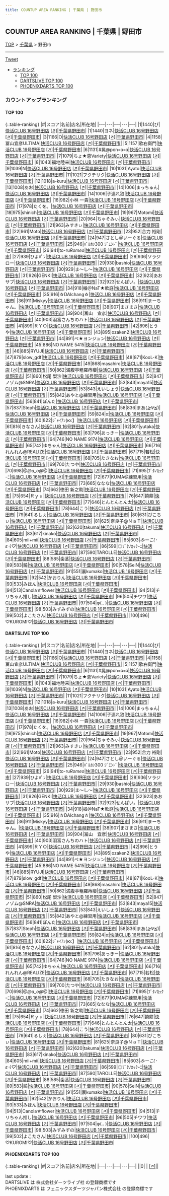 ```yaml
---
title: COUNTUP AREA RANKING | 千葉県 | 野田市
---
```

## COUNTUP AREA RANKING | 千葉県 | 野田市

[TOP](/darts/rank/) > [千葉県](/darts/rank/千葉県/) > 野田市

___

<a href="https://twitter.com/share?ref_src=twsrc%5Etfw" data-text="COUNTUP AREA RANKING | 千葉県野田市" class="twitter-share-button" data-hashtags="DARTSLIVE,PHOENIXDARTS,darts,ダーツ" data-show-count="false">Tweet</a>

* [ランキング](#カウントアップランキング)
    * [TOP 100](#top-100)
    * [DARTSLIVE TOP 100](#dartslive-top-100)
    * [PHOENIXDARTS TOP 100](#phoenixdarts-top-100)

### カウントアップランキング

#### TOP 100



{:.table-ranking}
|#|スコア|名前|店名|所在地|
|---|---|---|---|---|
|1|1440|<span class="rank-name-dl">ぴ</span>|<a href="/darts/rank/shops/878d3c8f2bf0858a790ab824ce8730e5.html">快活CLUB 16号野田店</a> <a href="https://search.dartslive.com/jp/shop/878d3c8f2bf0858a790ab824ce8730e5">[↗]</a>|<a href="/darts/rank/千葉県/野田市">千葉県野田市</a>|
|1|1440|<span class="rank-name-dl">ヨネ</span>|<a href="/darts/rank/shops/878d3c8f2bf0858a790ab824ce8730e5.html">快活CLUB 16号野田店</a> <a href="https://search.dartslive.com/jp/shop/878d3c8f2bf0858a790ab824ce8730e5">[↗]</a>|<a href="/darts/rank/千葉県/野田市">千葉県野田市</a>|
|3|1166|<span class="rank-name-dl">O</span>|<a href="/darts/rank/shops/878d3c8f2bf0858a790ab824ce8730e5.html">快活CLUB 16号野田店</a> <a href="https://search.dartslive.com/jp/shop/878d3c8f2bf0858a790ab824ce8730e5">[↗]</a>|<a href="/darts/rank/千葉県/野田市">千葉県野田市</a>|
|4|1158|<span class="rank-name-dl">冨山宜彦ULTIMA</span>|<a href="/darts/rank/shops/878d3c8f2bf0858a790ab824ce8730e5.html">快活CLUB 16号野田店</a> <a href="https://search.dartslive.com/jp/shop/878d3c8f2bf0858a790ab824ce8730e5">[↗]</a>|<a href="/darts/rank/千葉県/野田市">千葉県野田市</a>|
|5|1157|<span class="rank-name-dl">歌右衛門</span>|<a href="/darts/rank/shops/878d3c8f2bf0858a790ab824ce8730e5.html">快活CLUB 16号野田店</a> <a href="https://search.dartslive.com/jp/shop/878d3c8f2bf0858a790ab824ce8730e5">[↗]</a>|<a href="/darts/rank/千葉県/野田市">千葉県野田市</a>|
|6|1131|<span class="rank-name-dl">#晃@pon=з=з</span>|<a href="/darts/rank/shops/878d3c8f2bf0858a790ab824ce8730e5.html">快活CLUB 16号野田店</a> <a href="https://search.dartslive.com/jp/shop/878d3c8f2bf0858a790ab824ce8730e5">[↗]</a>|<a href="/darts/rank/千葉県/野田市">千葉県野田市</a>|
|7|1079|<span class="rank-name-dl">ちょ★恵Variety</span>|<a href="/darts/rank/shops/878d3c8f2bf0858a790ab824ce8730e5.html">快活CLUB 16号野田店</a> <a href="https://search.dartslive.com/jp/shop/878d3c8f2bf0858a790ab824ce8730e5">[↗]</a>|<a href="/darts/rank/千葉県/野田市">千葉県野田市</a>|
|8|1043|<span class="rank-name-dl">福地陸来</span>|<a href="/darts/rank/shops/878d3c8f2bf0858a790ab824ce8730e5.html">快活CLUB 16号野田店</a> <a href="https://search.dartslive.com/jp/shop/878d3c8f2bf0858a790ab824ce8730e5">[↗]</a>|<a href="/darts/rank/千葉県/野田市">千葉県野田市</a>|
|9|1039|<span class="rank-name-dl">N</span>|<a href="/darts/rank/shops/878d3c8f2bf0858a790ab824ce8730e5.html">快活CLUB 16号野田店</a> <a href="https://search.dartslive.com/jp/shop/878d3c8f2bf0858a790ab824ce8730e5">[↗]</a>|<a href="/darts/rank/千葉県/野田市">千葉県野田市</a>|
|10|1031|<span class="rank-name-dl">Ayato</span>|<a href="/darts/rank/shops/878d3c8f2bf0858a790ab824ce8730e5.html">快活CLUB 16号野田店</a> <a href="https://search.dartslive.com/jp/shop/878d3c8f2bf0858a790ab824ce8730e5">[↗]</a>|<a href="/darts/rank/千葉県/野田市">千葉県野田市</a>|
|11|1021|<span class="rank-name-dl">フクチリク</span>|<a href="/darts/rank/shops/878d3c8f2bf0858a790ab824ce8730e5.html">快活CLUB 16号野田店</a> <a href="https://search.dartslive.com/jp/shop/878d3c8f2bf0858a790ab824ce8730e5">[↗]</a>|<a href="/darts/rank/千葉県/野田市">千葉県野田市</a>|
|12|1018|<span class="rank-name-dl">a-kuru</span>|<a href="/darts/rank/shops/878d3c8f2bf0858a790ab824ce8730e5.html">快活CLUB 16号野田店</a> <a href="https://search.dartslive.com/jp/shop/878d3c8f2bf0858a790ab824ce8730e5">[↗]</a>|<a href="/darts/rank/千葉県/野田市">千葉県野田市</a>|
|13|1008|<span class="rank-name-dl">あお</span>|<a href="/darts/rank/shops/878d3c8f2bf0858a790ab824ce8730e5.html">快活CLUB 16号野田店</a> <a href="https://search.dartslive.com/jp/shop/878d3c8f2bf0858a790ab824ce8730e5">[↗]</a>|<a href="/darts/rank/千葉県/野田市">千葉県野田市</a>|
|14|1006|<span class="rank-name-dl">まっちゅん</span>|<a href="/darts/rank/shops/878d3c8f2bf0858a790ab824ce8730e5.html">快活CLUB 16号野田店</a> <a href="https://search.dartslive.com/jp/shop/878d3c8f2bf0858a790ab824ce8730e5">[↗]</a>|<a href="/darts/rank/千葉県/野田市">千葉県野田市</a>|
|14|1006|<span class="rank-name-dl">子連れ狼</span>|<a href="/darts/rank/shops/878d3c8f2bf0858a790ab824ce8730e5.html">快活CLUB 16号野田店</a> <a href="https://search.dartslive.com/jp/shop/878d3c8f2bf0858a790ab824ce8730e5">[↗]</a>|<a href="/darts/rank/千葉県/野田市">千葉県野田市</a>|
|16|982|<span class="rank-name-dl">小林 一貴</span>|<a href="/darts/rank/shops/878d3c8f2bf0858a790ab824ce8730e5.html">快活CLUB 16号野田店</a> <a href="https://search.dartslive.com/jp/shop/878d3c8f2bf0858a790ab824ce8730e5">[↗]</a>|<a href="/darts/rank/千葉県/野田市">千葉県野田市</a>|
|17|978|<span class="rank-name-dl">たくを。</span>|<a href="/darts/rank/shops/878d3c8f2bf0858a790ab824ce8730e5.html">快活CLUB 16号野田店</a> <a href="https://search.dartslive.com/jp/shop/878d3c8f2bf0858a790ab824ce8730e5">[↗]</a>|<a href="/darts/rank/千葉県/野田市">千葉県野田市</a>|
|18|975|<span class="rank-name-dl">shinich</span>|<a href="/darts/rank/shops/878d3c8f2bf0858a790ab824ce8730e5.html">快活CLUB 16号野田店</a> <a href="https://search.dartslive.com/jp/shop/878d3c8f2bf0858a790ab824ce8730e5">[↗]</a>|<a href="/darts/rank/千葉県/野田市">千葉県野田市</a>|
|19|967|<span class="rank-name-dl">Motomi</span>|<a href="/darts/rank/shops/878d3c8f2bf0858a790ab824ce8730e5.html">快活CLUB 16号野田店</a> <a href="https://search.dartslive.com/jp/shop/878d3c8f2bf0858a790ab824ce8730e5">[↗]</a>|<a href="/darts/rank/千葉県/野田市">千葉県野田市</a>|
|20|964|<span class="rank-name-dl">ちゃそみぃ</span>|<a href="/darts/rank/shops/878d3c8f2bf0858a790ab824ce8730e5.html">快活CLUB 16号野田店</a> <a href="https://search.dartslive.com/jp/shop/878d3c8f2bf0858a790ab824ce8730e5">[↗]</a>|<a href="/darts/rank/千葉県/野田市">千葉県野田市</a>|
|21|963|<span class="rank-name-dl">みすきぃ</span>|<a href="/darts/rank/shops/878d3c8f2bf0858a790ab824ce8730e5.html">快活CLUB 16号野田店</a> <a href="https://search.dartslive.com/jp/shop/878d3c8f2bf0858a790ab824ce8730e5">[↗]</a>|<a href="/darts/rank/千葉県/野田市">千葉県野田市</a>|
|22|961|<span class="rank-name-dl">Moto</span>|<a href="/darts/rank/shops/878d3c8f2bf0858a790ab824ce8730e5.html">快活CLUB 16号野田店</a> <a href="https://search.dartslive.com/jp/shop/878d3c8f2bf0858a790ab824ce8730e5">[↗]</a>|<a href="/darts/rank/千葉県/野田市">千葉県野田市</a>|
|23|952|<span class="rank-name-dl">合力 裕剛</span>|<a href="/darts/rank/shops/878d3c8f2bf0858a790ab824ce8730e5.html">快活CLUB 16号野田店</a> <a href="https://search.dartslive.com/jp/shop/878d3c8f2bf0858a790ab824ce8730e5">[↗]</a>|<a href="/darts/rank/千葉県/野田市">千葉県野田市</a>|
|24|947|<span class="rank-name-dl">さとし＠いーぐる</span>|<a href="/darts/rank/shops/878d3c8f2bf0858a790ab824ce8730e5.html">快活CLUB 16号野田店</a> <a href="https://search.dartslive.com/jp/shop/878d3c8f2bf0858a790ab824ce8730e5">[↗]</a>|<a href="/darts/rank/千葉県/野田市">千葉県野田市</a>|
|25|946|<span class="rank-name-dl">ﾊﾞﾙｶﾝ300 ｼﾞｴﾝﾄﾞ</span>|<a href="/darts/rank/shops/878d3c8f2bf0858a790ab824ce8730e5.html">快活CLUB 16号野田店</a> <a href="https://search.dartslive.com/jp/shop/878d3c8f2bf0858a790ab824ce8730e5">[↗]</a>|<a href="/darts/rank/千葉県/野田市">千葉県野田市</a>|
|26|941|<span class="rank-name-dl">to-ru*Romeo*</span>|<a href="/darts/rank/shops/878d3c8f2bf0858a790ab824ce8730e5.html">快活CLUB 16号野田店</a> <a href="https://search.dartslive.com/jp/shop/878d3c8f2bf0858a790ab824ce8730e5">[↗]</a>|<a href="/darts/rank/千葉県/野田市">千葉県野田市</a>|
|27|939|<span class="rank-name-dl">ひよﾊﾟﾝ</span>|<a href="/darts/rank/shops/878d3c8f2bf0858a790ab824ce8730e5.html">快活CLUB 16号野田店</a> <a href="https://search.dartslive.com/jp/shop/878d3c8f2bf0858a790ab824ce8730e5">[↗]</a>|<a href="/darts/rank/千葉県/野田市">千葉県野田市</a>|
|28|936|<span class="rank-name-dl">ソラジロー</span>|<a href="/darts/rank/shops/878d3c8f2bf0858a790ab824ce8730e5.html">快活CLUB 16号野田店</a> <a href="https://search.dartslive.com/jp/shop/878d3c8f2bf0858a790ab824ce8730e5">[↗]</a>|<a href="/darts/rank/千葉県/野田市">千葉県野田市</a>|
|29|930|<span class="rank-name-dl">bashio</span>|<a href="/darts/rank/shops/878d3c8f2bf0858a790ab824ce8730e5.html">快活CLUB 16号野田店</a> <a href="https://search.dartslive.com/jp/shop/878d3c8f2bf0858a790ab824ce8730e5">[↗]</a>|<a href="/darts/rank/千葉県/野田市">千葉県野田市</a>|
|30|929|<span class="rank-name-dl">ま～し～</span>|<a href="/darts/rank/shops/878d3c8f2bf0858a790ab824ce8730e5.html">快活CLUB 16号野田店</a> <a href="https://search.dartslive.com/jp/shop/878d3c8f2bf0858a790ab824ce8730e5">[↗]</a>|<a href="/darts/rank/千葉県/野田市">千葉県野田市</a>|
|31|926|<span class="rank-name-dl">GENKI</span>|<a href="/darts/rank/shops/878d3c8f2bf0858a790ab824ce8730e5.html">快活CLUB 16号野田店</a> <a href="https://search.dartslive.com/jp/shop/878d3c8f2bf0858a790ab824ce8730e5">[↗]</a>|<a href="/darts/rank/千葉県/野田市">千葉県野田市</a>|
|32|923|<span class="rank-name-dl">あおサブ</span>|<a href="/darts/rank/shops/878d3c8f2bf0858a790ab824ce8730e5.html">快活CLUB 16号野田店</a> <a href="https://search.dartslive.com/jp/shop/878d3c8f2bf0858a790ab824ce8730e5">[↗]</a>|<a href="/darts/rank/千葉県/野田市">千葉県野田市</a>|
|32|923|<span class="rank-name-dl">せんぱい。</span>|<a href="/darts/rank/shops/878d3c8f2bf0858a790ab824ce8730e5.html">快活CLUB 16号野田店</a> <a href="https://search.dartslive.com/jp/shop/878d3c8f2bf0858a790ab824ce8730e5">[↗]</a>|<a href="/darts/rank/千葉県/野田市">千葉県野田市</a>|
|34|918|<span class="rank-name-dl">楢＠NaT★軟庭</span>|<a href="/darts/rank/shops/878d3c8f2bf0858a790ab824ce8730e5.html">快活CLUB 16号野田店</a> <a href="https://search.dartslive.com/jp/shop/878d3c8f2bf0858a790ab824ce8730e5">[↗]</a>|<a href="/darts/rank/千葉県/野田市">千葉県野田市</a>|
|35|916|<span class="rank-name-dl">☆DAIchang☆</span>|<a href="/darts/rank/shops/878d3c8f2bf0858a790ab824ce8730e5.html">快活CLUB 16号野田店</a> <a href="https://search.dartslive.com/jp/shop/878d3c8f2bf0858a790ab824ce8730e5">[↗]</a>|<a href="/darts/rank/千葉県/野田市">千葉県野田市</a>|
|36|911|<span class="rank-name-dl">Miskyy</span>|<a href="/darts/rank/shops/878d3c8f2bf0858a790ab824ce8730e5.html">快活CLUB 16号野田店</a> <a href="https://search.dartslive.com/jp/shop/878d3c8f2bf0858a790ab824ce8730e5">[↗]</a>|<a href="/darts/rank/千葉県/野田市">千葉県野田市</a>|
|36|911|<span class="rank-name-dl">まーちゃん。</span>|<a href="/darts/rank/shops/878d3c8f2bf0858a790ab824ce8730e5.html">快活CLUB 16号野田店</a> <a href="https://search.dartslive.com/jp/shop/878d3c8f2bf0858a790ab824ce8730e5">[↗]</a>|<a href="/darts/rank/千葉県/野田市">千葉県野田市</a>|
|38|907|<span class="rank-name-dl">まさまさ</span>|<a href="/darts/rank/shops/878d3c8f2bf0858a790ab824ce8730e5.html">快活CLUB 16号野田店</a> <a href="https://search.dartslive.com/jp/shop/878d3c8f2bf0858a790ab824ce8730e5">[↗]</a>|<a href="/darts/rank/千葉県/野田市">千葉県野田市</a>|
|39|904|<span class="rank-name-dl">冨山　宜彦</span>|<a href="/darts/rank/shops/878d3c8f2bf0858a790ab824ce8730e5.html">快活CLUB 16号野田店</a> <a href="https://search.dartslive.com/jp/shop/878d3c8f2bf0858a790ab824ce8730e5">[↗]</a>|<a href="/darts/rank/千葉県/野田市">千葉県野田市</a>|
|40|903|<span class="rank-name-dl">羽富さんちのハト</span>|<a href="/darts/rank/shops/878d3c8f2bf0858a790ab824ce8730e5.html">快活CLUB 16号野田店</a> <a href="https://search.dartslive.com/jp/shop/878d3c8f2bf0858a790ab824ce8730e5">[↗]</a>|<a href="/darts/rank/千葉県/野田市">千葉県野田市</a>|
|41|899|<span class="rank-name-dl">ＲＹＯ</span>|<a href="/darts/rank/shops/878d3c8f2bf0858a790ab824ce8730e5.html">快活CLUB 16号野田店</a> <a href="https://search.dartslive.com/jp/shop/878d3c8f2bf0858a790ab824ce8730e5">[↗]</a>|<a href="/darts/rank/千葉県/野田市">千葉県野田市</a>|
|42|896|<span class="rank-name-dl">とうや</span>|<a href="/darts/rank/shops/878d3c8f2bf0858a790ab824ce8730e5.html">快活CLUB 16号野田店</a> <a href="https://search.dartslive.com/jp/shop/878d3c8f2bf0858a790ab824ce8730e5">[↗]</a>|<a href="/darts/rank/千葉県/野田市">千葉県野田市</a>|
|43|895|<span class="rank-name-dl">ozaken2</span>|<a href="/darts/rank/shops/878d3c8f2bf0858a790ab824ce8730e5.html">快活CLUB 16号野田店</a> <a href="https://search.dartslive.com/jp/shop/878d3c8f2bf0858a790ab824ce8730e5">[↗]</a>|<a href="/darts/rank/千葉県/野田市">千葉県野田市</a>|
|44|891|<span class="rank-name-dl">ペ★ヨンジュン</span>|<a href="/darts/rank/shops/878d3c8f2bf0858a790ab824ce8730e5.html">快活CLUB 16号野田店</a> <a href="https://search.dartslive.com/jp/shop/878d3c8f2bf0858a790ab824ce8730e5">[↗]</a>|<a href="/darts/rank/千葉県/野田市">千葉県野田市</a>|
|45|886|<span class="rank-name-dl">NO NAME 5415</span>|<a href="/darts/rank/shops/878d3c8f2bf0858a790ab824ce8730e5.html">快活CLUB 16号野田店</a> <a href="https://search.dartslive.com/jp/shop/878d3c8f2bf0858a790ab824ce8730e5">[↗]</a>|<a href="/darts/rank/千葉県/野田市">千葉県野田市</a>|
|46|885|<span class="rank-name-dl">RYUJI</span>|<a href="/darts/rank/shops/878d3c8f2bf0858a790ab824ce8730e5.html">快活CLUB 16号野田店</a> <a href="https://search.dartslive.com/jp/shop/878d3c8f2bf0858a790ab824ce8730e5">[↗]</a>|<a href="/darts/rank/千葉県/野田市">千葉県野田市</a>|
|47|879|<span class="rank-name-dl">slow_gdf</span>|<a href="/darts/rank/shops/878d3c8f2bf0858a790ab824ce8730e5.html">快活CLUB 16号野田店</a> <a href="https://search.dartslive.com/jp/shop/878d3c8f2bf0858a790ab824ce8730e5">[↗]</a>|<a href="/darts/rank/千葉県/野田市">千葉県野田市</a>|
|48|871|<span class="rank-name-dl">KooL-K</span>|<a href="/darts/rank/shops/878d3c8f2bf0858a790ab824ce8730e5.html">快活CLUB 16号野田店</a> <a href="https://search.dartslive.com/jp/shop/878d3c8f2bf0858a790ab824ce8730e5">[↗]</a>|<a href="/darts/rank/千葉県/野田市">千葉県野田市</a>|
|49|868|<span class="rank-name-dl">masahiro</span>|<a href="/darts/rank/shops/878d3c8f2bf0858a790ab824ce8730e5.html">快活CLUB 16号野田店</a> <a href="https://search.dartslive.com/jp/shop/878d3c8f2bf0858a790ab824ce8730e5">[↗]</a>|<a href="/darts/rank/千葉県/野田市">千葉県野田市</a>|
|50|862|<span class="rank-name-dl">満腹亭粗羅痔瘻</span>|<a href="/darts/rank/shops/878d3c8f2bf0858a790ab824ce8730e5.html">快活CLUB 16号野田店</a> <a href="https://search.dartslive.com/jp/shop/878d3c8f2bf0858a790ab824ce8730e5">[↗]</a>|<a href="/darts/rank/千葉県/野田市">千葉県野田市</a>|
|51|860|<span class="rank-name-dl">松尾 梨沙</span>|<a href="/darts/rank/shops/878d3c8f2bf0858a790ab824ce8730e5.html">快活CLUB 16号野田店</a> <a href="https://search.dartslive.com/jp/shop/878d3c8f2bf0858a790ab824ce8730e5">[↗]</a>|<a href="/darts/rank/千葉県/野田市">千葉県野田市</a>|
|52|847|<span class="rank-name-dl">ノゾム@SNRA</span>|<a href="/darts/rank/shops/878d3c8f2bf0858a790ab824ce8730e5.html">快活CLUB 16号野田店</a> <a href="https://search.dartslive.com/jp/shop/878d3c8f2bf0858a790ab824ce8730e5">[↗]</a>|<a href="/darts/rank/千葉県/野田市">千葉県野田市</a>|
|53|843|<span class="rank-name-dl">maya15</span>|<a href="/darts/rank/shops/878d3c8f2bf0858a790ab824ce8730e5.html">快活CLUB 16号野田店</a> <a href="https://search.dartslive.com/jp/shop/878d3c8f2bf0858a790ab824ce8730e5">[↗]</a>|<a href="/darts/rank/千葉県/野田市">千葉県野田市</a>|
|53|843|<span class="rank-name-dl">えいしょう</span>|<a href="/darts/rank/shops/878d3c8f2bf0858a790ab824ce8730e5.html">快活CLUB 16号野田店</a> <a href="https://search.dartslive.com/jp/shop/878d3c8f2bf0858a790ab824ce8730e5">[↗]</a>|<a href="/darts/rank/千葉県/野田市">千葉県野田市</a>|
|55|842|<span class="rank-name-dl">あやと@練習用</span>|<a href="/darts/rank/shops/878d3c8f2bf0858a790ab824ce8730e5.html">快活CLUB 16号野田店</a> <a href="https://search.dartslive.com/jp/shop/878d3c8f2bf0858a790ab824ce8730e5">[↗]</a>|<a href="/darts/rank/千葉県/野田市">千葉県野田市</a>|
|56|841|<span class="rank-name-dl">ぽんた</span>|<a href="/darts/rank/shops/878d3c8f2bf0858a790ab824ce8730e5.html">快活CLUB 16号野田店</a> <a href="https://search.dartslive.com/jp/shop/878d3c8f2bf0858a790ab824ce8730e5">[↗]</a>|<a href="/darts/rank/千葉県/野田市">千葉県野田市</a>|
|57|837|<span class="rank-name-dl">Steph</span>|<a href="/darts/rank/shops/878d3c8f2bf0858a790ab824ce8730e5.html">快活CLUB 16号野田店</a> <a href="https://search.dartslive.com/jp/shop/878d3c8f2bf0858a790ab824ce8730e5">[↗]</a>|<a href="/darts/rank/千葉県/野田市">千葉県野田市</a>|
|58|836|<span class="rank-name-dl">まあ(*≧∀≦*)</span>|<a href="/darts/rank/shops/878d3c8f2bf0858a790ab824ce8730e5.html">快活CLUB 16号野田店</a> <a href="https://search.dartslive.com/jp/shop/878d3c8f2bf0858a790ab824ce8730e5">[↗]</a>|<a href="/darts/rank/千葉県/野田市">千葉県野田市</a>|
|59|824|<span class="rank-name-dl">α</span>|<a href="/darts/rank/shops/878d3c8f2bf0858a790ab824ce8730e5.html">快活CLUB 16号野田店</a> <a href="https://search.dartslive.com/jp/shop/878d3c8f2bf0858a790ab824ce8730e5">[↗]</a>|<a href="/darts/rank/千葉県/野田市">千葉県野田市</a>|
|60|822|<span class="rank-name-dl">ｼﾞｬｲｱﾝ(ю:】</span>|<a href="/darts/rank/shops/878d3c8f2bf0858a790ab824ce8730e5.html">快活CLUB 16号野田店</a> <a href="https://search.dartslive.com/jp/shop/878d3c8f2bf0858a790ab824ce8730e5">[↗]</a>|<a href="/darts/rank/千葉県/野田市">千葉県野田市</a>|
|61|816|<span class="rank-name-dl">きなさん</span>|<a href="/darts/rank/shops/878d3c8f2bf0858a790ab824ce8730e5.html">快活CLUB 16号野田店</a> <a href="https://search.dartslive.com/jp/shop/878d3c8f2bf0858a790ab824ce8730e5">[↗]</a>|<a href="/darts/rank/千葉県/野田市">千葉県野田市</a>|
|62|801|<span class="rank-name-dl">yutaka</span>|<a href="/darts/rank/shops/878d3c8f2bf0858a790ab824ce8730e5.html">快活CLUB 16号野田店</a> <a href="https://search.dartslive.com/jp/shop/878d3c8f2bf0858a790ab824ce8730e5">[↗]</a>|<a href="/darts/rank/千葉県/野田市">千葉県野田市</a>|
|63|796|<span class="rank-name-dl">あっきー</span>|<a href="/darts/rank/shops/878d3c8f2bf0858a790ab824ce8730e5.html">快活CLUB 16号野田店</a> <a href="https://search.dartslive.com/jp/shop/878d3c8f2bf0858a790ab824ce8730e5">[↗]</a>|<a href="/darts/rank/千葉県/野田市">千葉県野田市</a>|
|64|746|<span class="rank-name-dl">NO NAME 9174</span>|<a href="/darts/rank/shops/878d3c8f2bf0858a790ab824ce8730e5.html">快活CLUB 16号野田店</a> <a href="https://search.dartslive.com/jp/shop/878d3c8f2bf0858a790ab824ce8730e5">[↗]</a>|<a href="/darts/rank/千葉県/野田市">千葉県野田市</a>|
|65|742|<span class="rank-name-dl">ゆちゃん</span>|<a href="/darts/rank/shops/878d3c8f2bf0858a790ab824ce8730e5.html">快活CLUB 16号野田店</a> <a href="https://search.dartslive.com/jp/shop/878d3c8f2bf0858a790ab824ce8730e5">[↗]</a>|<a href="/darts/rank/千葉県/野田市">千葉県野田市</a>|
|66|716|<span class="rank-name-dl">れんれん@REALIZE</span>|<a href="/darts/rank/shops/878d3c8f2bf0858a790ab824ce8730e5.html">快活CLUB 16号野田店</a> <a href="https://search.dartslive.com/jp/shop/878d3c8f2bf0858a790ab824ce8730e5">[↗]</a>|<a href="/darts/rank/千葉県/野田市">千葉県野田市</a>|
|67|715|<span class="rank-name-dl">若松</span>|<a href="/darts/rank/shops/878d3c8f2bf0858a790ab824ce8730e5.html">快活CLUB 16号野田店</a> <a href="https://search.dartslive.com/jp/shop/878d3c8f2bf0858a790ab824ce8730e5">[↗]</a>|<a href="/darts/rank/千葉県/野田市">千葉県野田市</a>|
|68|705|<span class="rank-name-dl">たきなお</span>|<a href="/darts/rank/shops/878d3c8f2bf0858a790ab824ce8730e5.html">快活CLUB 16号野田店</a> <a href="https://search.dartslive.com/jp/shop/878d3c8f2bf0858a790ab824ce8730e5">[↗]</a>|<a href="/darts/rank/千葉県/野田市">千葉県野田市</a>|
|69|700|<span class="rank-name-dl">たつや</span>|<a href="/darts/rank/shops/878d3c8f2bf0858a790ab824ce8730e5.html">快活CLUB 16号野田店</a> <a href="https://search.dartslive.com/jp/shop/878d3c8f2bf0858a790ab824ce8730e5">[↗]</a>|<a href="/darts/rank/千葉県/野田市">千葉県野田市</a>|
|70|698|<span class="rank-name-dl">@_@a_o@_@</span>|<a href="/darts/rank/shops/878d3c8f2bf0858a790ab824ce8730e5.html">快活CLUB 16号野田店</a> <a href="https://search.dartslive.com/jp/shop/878d3c8f2bf0858a790ab824ce8730e5">[↗]</a>|<a href="/darts/rank/千葉県/野田市">千葉県野田市</a>|
|71|695|<span class="rank-name-dl">ﾌﾞﾀﾉｶｯｸｰﾆ</span>|<a href="/darts/rank/shops/878d3c8f2bf0858a790ab824ce8730e5.html">快活CLUB 16号野田店</a> <a href="https://search.dartslive.com/jp/shop/878d3c8f2bf0858a790ab824ce8730e5">[↗]</a>|<a href="/darts/rank/千葉県/野田市">千葉県野田市</a>|
|72|677|<span class="rank-name-dl">KUMA@練習用</span>|<a href="/darts/rank/shops/878d3c8f2bf0858a790ab824ce8730e5.html">快活CLUB 16号野田店</a> <a href="https://search.dartslive.com/jp/shop/878d3c8f2bf0858a790ab824ce8730e5">[↗]</a>|<a href="/darts/rank/千葉県/野田市">千葉県野田市</a>|
|73|665|<span class="rank-name-dl">ななな</span>|<a href="/darts/rank/shops/878d3c8f2bf0858a790ab824ce8730e5.html">快活CLUB 16号野田店</a> <a href="https://search.dartslive.com/jp/shop/878d3c8f2bf0858a790ab824ce8730e5">[↗]</a>|<a href="/darts/rank/千葉県/野田市">千葉県野田市</a>|
|74|662|<span class="rank-name-dl">徳田 新之助</span>|<a href="/darts/rank/shops/878d3c8f2bf0858a790ab824ce8730e5.html">快活CLUB 16号野田店</a> <a href="https://search.dartslive.com/jp/shop/878d3c8f2bf0858a790ab824ce8730e5">[↗]</a>|<a href="/darts/rank/千葉県/野田市">千葉県野田市</a>|
|75|654|<span class="rank-name-dl">Ｒｙｕ</span>|<a href="/darts/rank/shops/878d3c8f2bf0858a790ab824ce8730e5.html">快活CLUB 16号野田店</a> <a href="https://search.dartslive.com/jp/shop/878d3c8f2bf0858a790ab824ce8730e5">[↗]</a>|<a href="/darts/rank/千葉県/野田市">千葉県野田市</a>|
|76|647|<span class="rank-name-dl">饒餅</span>|<a href="/darts/rank/shops/878d3c8f2bf0858a790ab824ce8730e5.html">快活CLUB 16号野田店</a> <a href="https://search.dartslive.com/jp/shop/878d3c8f2bf0858a790ab824ce8730e5">[↗]</a>|<a href="/darts/rank/千葉県/野田市">千葉県野田市</a>|
|77|646|<span class="rank-name-dl">とんとんとん太</span>|<a href="/darts/rank/shops/878d3c8f2bf0858a790ab824ce8730e5.html">快活CLUB 16号野田店</a> <a href="https://search.dartslive.com/jp/shop/878d3c8f2bf0858a790ab824ce8730e5">[↗]</a>|<a href="/darts/rank/千葉県/野田市">千葉県野田市</a>|
|78|644|<span class="rank-name-dl">こう</span>|<a href="/darts/rank/shops/878d3c8f2bf0858a790ab824ce8730e5.html">快活CLUB 16号野田店</a> <a href="https://search.dartslive.com/jp/shop/878d3c8f2bf0858a790ab824ce8730e5">[↗]</a>|<a href="/darts/rank/千葉県/野田市">千葉県野田市</a>|
|79|641|<span class="rank-name-dl">るしぇ</span>|<a href="/darts/rank/shops/878d3c8f2bf0858a790ab824ce8730e5.html">快活CLUB 16号野田店</a> <a href="https://search.dartslive.com/jp/shop/878d3c8f2bf0858a790ab824ce8730e5">[↗]</a>|<a href="/darts/rank/千葉県/野田市">千葉県野田市</a>|
|80|631|<span class="rank-name-dl">ぴこちぃ</span>|<a href="/darts/rank/shops/878d3c8f2bf0858a790ab824ce8730e5.html">快活CLUB 16号野田店</a> <a href="https://search.dartslive.com/jp/shop/878d3c8f2bf0858a790ab824ce8730e5">[↗]</a>|<a href="/darts/rank/千葉県/野田市">千葉県野田市</a>|
|81|625|<span class="rank-name-dl">奈良子@ＮａＴ</span>|<a href="/darts/rank/shops/878d3c8f2bf0858a790ab824ce8730e5.html">快活CLUB 16号野田店</a> <a href="https://search.dartslive.com/jp/shop/878d3c8f2bf0858a790ab824ce8730e5">[↗]</a>|<a href="/darts/rank/千葉県/野田市">千葉県野田市</a>|
|82|620|<span class="rank-name-dl">takuma</span>|<a href="/darts/rank/shops/878d3c8f2bf0858a790ab824ce8730e5.html">快活CLUB 16号野田店</a> <a href="https://search.dartslive.com/jp/shop/878d3c8f2bf0858a790ab824ce8730e5">[↗]</a>|<a href="/darts/rank/千葉県/野田市">千葉県野田市</a>|
|83|617|<span class="rank-name-dl">kinako</span>|<a href="/darts/rank/shops/878d3c8f2bf0858a790ab824ce8730e5.html">快活CLUB 16号野田店</a> <a href="https://search.dartslive.com/jp/shop/878d3c8f2bf0858a790ab824ce8730e5">[↗]</a>|<a href="/darts/rank/千葉県/野田市">千葉県野田市</a>|
|84|605|<span class="rank-name-dl">mii+mii</span>|<a href="/darts/rank/shops/878d3c8f2bf0858a790ab824ce8730e5.html">快活CLUB 16号野田店</a> <a href="https://search.dartslive.com/jp/shop/878d3c8f2bf0858a790ab824ce8730e5">[↗]</a>|<a href="/darts/rank/千葉県/野田市">千葉県野田市</a>|
|85|603|<span class="rank-name-dl">*みーこ(･ε･)♡*</span>|<a href="/darts/rank/shops/878d3c8f2bf0858a790ab824ce8730e5.html">快活CLUB 16号野田店</a> <a href="https://search.dartslive.com/jp/shop/878d3c8f2bf0858a790ab824ce8730e5">[↗]</a>|<a href="/darts/rank/千葉県/野田市">千葉県野田市</a>|
|86|599|<span class="rank-name-dl">◎ﾌﾞﾀﾉｶｯｸｰﾆ</span>|<a href="/darts/rank/shops/878d3c8f2bf0858a790ab824ce8730e5.html">快活CLUB 16号野田店</a> <a href="https://search.dartslive.com/jp/shop/878d3c8f2bf0858a790ab824ce8730e5">[↗]</a>|<a href="/darts/rank/千葉県/野田市">千葉県野田市</a>|
|87|590|<span class="rank-name-dl">TAROLLE</span>|<a href="/darts/rank/shops/878d3c8f2bf0858a790ab824ce8730e5.html">快活CLUB 16号野田店</a> <a href="https://search.dartslive.com/jp/shop/878d3c8f2bf0858a790ab824ce8730e5">[↗]</a>|<a href="/darts/rank/千葉県/野田市">千葉県野田市</a>|
|88|585|<span class="rank-name-dl">歯茎</span>|<a href="/darts/rank/shops/878d3c8f2bf0858a790ab824ce8730e5.html">快活CLUB 16号野田店</a> <a href="https://search.dartslive.com/jp/shop/878d3c8f2bf0858a790ab824ce8730e5">[↗]</a>|<a href="/darts/rank/千葉県/野田市">千葉県野田市</a>|
|89|583|<span class="rank-name-dl">饒</span>|<a href="/darts/rank/shops/878d3c8f2bf0858a790ab824ce8730e5.html">快活CLUB 16号野田店</a> <a href="https://search.dartslive.com/jp/shop/878d3c8f2bf0858a790ab824ce8730e5">[↗]</a>|<a href="/darts/rank/千葉県/野田市">千葉県野田市</a>|
|90|578|<span class="rank-name-dl">SeiN</span>|<a href="/darts/rank/shops/878d3c8f2bf0858a790ab824ce8730e5.html">快活CLUB 16号野田店</a> <a href="https://search.dartslive.com/jp/shop/878d3c8f2bf0858a790ab824ce8730e5">[↗]</a>|<a href="/darts/rank/千葉県/野田市">千葉県野田市</a>|
|91|551|<span class="rank-name-dl">裏kumako</span>|<a href="/darts/rank/shops/878d3c8f2bf0858a790ab824ce8730e5.html">快活CLUB 16号野田店</a> <a href="https://search.dartslive.com/jp/shop/878d3c8f2bf0858a790ab824ce8730e5">[↗]</a>|<a href="/darts/rank/千葉県/野田市">千葉県野田市</a>|
|92|542|<span class="rank-name-dl">かおりん</span>|<a href="/darts/rank/shops/878d3c8f2bf0858a790ab824ce8730e5.html">快活CLUB 16号野田店</a> <a href="https://search.dartslive.com/jp/shop/878d3c8f2bf0858a790ab824ce8730e5">[↗]</a>|<a href="/darts/rank/千葉県/野田市">千葉県野田市</a>|
|93|533|<span class="rank-name-dl">みほん</span>|<a href="/darts/rank/shops/878d3c8f2bf0858a790ab824ce8730e5.html">快活CLUB 16号野田店</a> <a href="https://search.dartslive.com/jp/shop/878d3c8f2bf0858a790ab824ce8730e5">[↗]</a>|<a href="/darts/rank/千葉県/野田市">千葉県野田市</a>|
|94|513|<span class="rank-name-dl">Canola☆flower</span>|<a href="/darts/rank/shops/878d3c8f2bf0858a790ab824ce8730e5.html">快活CLUB 16号野田店</a> <a href="https://search.dartslive.com/jp/shop/878d3c8f2bf0858a790ab824ce8730e5">[↗]</a>|<a href="/darts/rank/千葉県/野田市">千葉県野田市</a>|
|94|513|<span class="rank-name-dl">チリちゃん推し</span>|<a href="/darts/rank/shops/878d3c8f2bf0858a790ab824ce8730e5.html">快活CLUB 16号野田店</a> <a href="https://search.dartslive.com/jp/shop/878d3c8f2bf0858a790ab824ce8730e5">[↗]</a>|<a href="/darts/rank/千葉県/野田市">千葉県野田市</a>|
|96|505|<span class="rank-name-dl">チワワ</span>|<a href="/darts/rank/shops/878d3c8f2bf0858a790ab824ce8730e5.html">快活CLUB 16号野田店</a> <a href="https://search.dartslive.com/jp/shop/878d3c8f2bf0858a790ab824ce8730e5">[↗]</a>|<a href="/darts/rank/千葉県/野田市">千葉県野田市</a>|
|97|504|<span class="rank-name-dl">φ(.. )</span>|<a href="/darts/rank/shops/878d3c8f2bf0858a790ab824ce8730e5.html">快活CLUB 16号野田店</a> <a href="https://search.dartslive.com/jp/shop/878d3c8f2bf0858a790ab824ce8730e5">[↗]</a>|<a href="/darts/rank/千葉県/野田市">千葉県野田市</a>|
|98|503|<span class="rank-name-dl">みずみずの</span>|<a href="/darts/rank/shops/878d3c8f2bf0858a790ab824ce8730e5.html">快活CLUB 16号野田店</a> <a href="https://search.dartslive.com/jp/shop/878d3c8f2bf0858a790ab824ce8730e5">[↗]</a>|<a href="/darts/rank/千葉県/野田市">千葉県野田市</a>|
|99|502|<span class="rank-name-dl">よこたさん</span>|<a href="/darts/rank/shops/878d3c8f2bf0858a790ab824ce8730e5.html">快活CLUB 16号野田店</a> <a href="https://search.dartslive.com/jp/shop/878d3c8f2bf0858a790ab824ce8730e5">[↗]</a>|<a href="/darts/rank/千葉県/野田市">千葉県野田市</a>|
|100|496|<span class="rank-name-dl">♡KUROMI♡</span>|<a href="/darts/rank/shops/878d3c8f2bf0858a790ab824ce8730e5.html">快活CLUB 16号野田店</a> <a href="https://search.dartslive.com/jp/shop/878d3c8f2bf0858a790ab824ce8730e5">[↗]</a>|<a href="/darts/rank/千葉県/野田市">千葉県野田市</a>|


#### DARTSLIVE TOP 100



{:.table-ranking}
|#|スコア|名前|店名|所在地|
|---|---|---|---|---|
|1|1440|<span class="rank-name-dl">ぴ</span>|<a href="/darts/rank/shops/878d3c8f2bf0858a790ab824ce8730e5.html">快活CLUB 16号野田店</a> <a href="https://search.dartslive.com/jp/shop/878d3c8f2bf0858a790ab824ce8730e5">[↗]</a>|<a href="/darts/rank/千葉県/野田市">千葉県野田市</a>|
|1|1440|<span class="rank-name-dl">ヨネ</span>|<a href="/darts/rank/shops/878d3c8f2bf0858a790ab824ce8730e5.html">快活CLUB 16号野田店</a> <a href="https://search.dartslive.com/jp/shop/878d3c8f2bf0858a790ab824ce8730e5">[↗]</a>|<a href="/darts/rank/千葉県/野田市">千葉県野田市</a>|
|3|1166|<span class="rank-name-dl">O</span>|<a href="/darts/rank/shops/878d3c8f2bf0858a790ab824ce8730e5.html">快活CLUB 16号野田店</a> <a href="https://search.dartslive.com/jp/shop/878d3c8f2bf0858a790ab824ce8730e5">[↗]</a>|<a href="/darts/rank/千葉県/野田市">千葉県野田市</a>|
|4|1158|<span class="rank-name-dl">冨山宜彦ULTIMA</span>|<a href="/darts/rank/shops/878d3c8f2bf0858a790ab824ce8730e5.html">快活CLUB 16号野田店</a> <a href="https://search.dartslive.com/jp/shop/878d3c8f2bf0858a790ab824ce8730e5">[↗]</a>|<a href="/darts/rank/千葉県/野田市">千葉県野田市</a>|
|5|1157|<span class="rank-name-dl">歌右衛門</span>|<a href="/darts/rank/shops/878d3c8f2bf0858a790ab824ce8730e5.html">快活CLUB 16号野田店</a> <a href="https://search.dartslive.com/jp/shop/878d3c8f2bf0858a790ab824ce8730e5">[↗]</a>|<a href="/darts/rank/千葉県/野田市">千葉県野田市</a>|
|6|1131|<span class="rank-name-dl">#晃@pon=з=з</span>|<a href="/darts/rank/shops/878d3c8f2bf0858a790ab824ce8730e5.html">快活CLUB 16号野田店</a> <a href="https://search.dartslive.com/jp/shop/878d3c8f2bf0858a790ab824ce8730e5">[↗]</a>|<a href="/darts/rank/千葉県/野田市">千葉県野田市</a>|
|7|1079|<span class="rank-name-dl">ちょ★恵Variety</span>|<a href="/darts/rank/shops/878d3c8f2bf0858a790ab824ce8730e5.html">快活CLUB 16号野田店</a> <a href="https://search.dartslive.com/jp/shop/878d3c8f2bf0858a790ab824ce8730e5">[↗]</a>|<a href="/darts/rank/千葉県/野田市">千葉県野田市</a>|
|8|1043|<span class="rank-name-dl">福地陸来</span>|<a href="/darts/rank/shops/878d3c8f2bf0858a790ab824ce8730e5.html">快活CLUB 16号野田店</a> <a href="https://search.dartslive.com/jp/shop/878d3c8f2bf0858a790ab824ce8730e5">[↗]</a>|<a href="/darts/rank/千葉県/野田市">千葉県野田市</a>|
|9|1039|<span class="rank-name-dl">N</span>|<a href="/darts/rank/shops/878d3c8f2bf0858a790ab824ce8730e5.html">快活CLUB 16号野田店</a> <a href="https://search.dartslive.com/jp/shop/878d3c8f2bf0858a790ab824ce8730e5">[↗]</a>|<a href="/darts/rank/千葉県/野田市">千葉県野田市</a>|
|10|1031|<span class="rank-name-dl">Ayato</span>|<a href="/darts/rank/shops/878d3c8f2bf0858a790ab824ce8730e5.html">快活CLUB 16号野田店</a> <a href="https://search.dartslive.com/jp/shop/878d3c8f2bf0858a790ab824ce8730e5">[↗]</a>|<a href="/darts/rank/千葉県/野田市">千葉県野田市</a>|
|11|1021|<span class="rank-name-dl">フクチリク</span>|<a href="/darts/rank/shops/878d3c8f2bf0858a790ab824ce8730e5.html">快活CLUB 16号野田店</a> <a href="https://search.dartslive.com/jp/shop/878d3c8f2bf0858a790ab824ce8730e5">[↗]</a>|<a href="/darts/rank/千葉県/野田市">千葉県野田市</a>|
|12|1018|<span class="rank-name-dl">a-kuru</span>|<a href="/darts/rank/shops/878d3c8f2bf0858a790ab824ce8730e5.html">快活CLUB 16号野田店</a> <a href="https://search.dartslive.com/jp/shop/878d3c8f2bf0858a790ab824ce8730e5">[↗]</a>|<a href="/darts/rank/千葉県/野田市">千葉県野田市</a>|
|13|1008|<span class="rank-name-dl">あお</span>|<a href="/darts/rank/shops/878d3c8f2bf0858a790ab824ce8730e5.html">快活CLUB 16号野田店</a> <a href="https://search.dartslive.com/jp/shop/878d3c8f2bf0858a790ab824ce8730e5">[↗]</a>|<a href="/darts/rank/千葉県/野田市">千葉県野田市</a>|
|14|1006|<span class="rank-name-dl">まっちゅん</span>|<a href="/darts/rank/shops/878d3c8f2bf0858a790ab824ce8730e5.html">快活CLUB 16号野田店</a> <a href="https://search.dartslive.com/jp/shop/878d3c8f2bf0858a790ab824ce8730e5">[↗]</a>|<a href="/darts/rank/千葉県/野田市">千葉県野田市</a>|
|14|1006|<span class="rank-name-dl">子連れ狼</span>|<a href="/darts/rank/shops/878d3c8f2bf0858a790ab824ce8730e5.html">快活CLUB 16号野田店</a> <a href="https://search.dartslive.com/jp/shop/878d3c8f2bf0858a790ab824ce8730e5">[↗]</a>|<a href="/darts/rank/千葉県/野田市">千葉県野田市</a>|
|16|982|<span class="rank-name-dl">小林 一貴</span>|<a href="/darts/rank/shops/878d3c8f2bf0858a790ab824ce8730e5.html">快活CLUB 16号野田店</a> <a href="https://search.dartslive.com/jp/shop/878d3c8f2bf0858a790ab824ce8730e5">[↗]</a>|<a href="/darts/rank/千葉県/野田市">千葉県野田市</a>|
|17|978|<span class="rank-name-dl">たくを。</span>|<a href="/darts/rank/shops/878d3c8f2bf0858a790ab824ce8730e5.html">快活CLUB 16号野田店</a> <a href="https://search.dartslive.com/jp/shop/878d3c8f2bf0858a790ab824ce8730e5">[↗]</a>|<a href="/darts/rank/千葉県/野田市">千葉県野田市</a>|
|18|975|<span class="rank-name-dl">shinich</span>|<a href="/darts/rank/shops/878d3c8f2bf0858a790ab824ce8730e5.html">快活CLUB 16号野田店</a> <a href="https://search.dartslive.com/jp/shop/878d3c8f2bf0858a790ab824ce8730e5">[↗]</a>|<a href="/darts/rank/千葉県/野田市">千葉県野田市</a>|
|19|967|<span class="rank-name-dl">Motomi</span>|<a href="/darts/rank/shops/878d3c8f2bf0858a790ab824ce8730e5.html">快活CLUB 16号野田店</a> <a href="https://search.dartslive.com/jp/shop/878d3c8f2bf0858a790ab824ce8730e5">[↗]</a>|<a href="/darts/rank/千葉県/野田市">千葉県野田市</a>|
|20|964|<span class="rank-name-dl">ちゃそみぃ</span>|<a href="/darts/rank/shops/878d3c8f2bf0858a790ab824ce8730e5.html">快活CLUB 16号野田店</a> <a href="https://search.dartslive.com/jp/shop/878d3c8f2bf0858a790ab824ce8730e5">[↗]</a>|<a href="/darts/rank/千葉県/野田市">千葉県野田市</a>|
|21|963|<span class="rank-name-dl">みすきぃ</span>|<a href="/darts/rank/shops/878d3c8f2bf0858a790ab824ce8730e5.html">快活CLUB 16号野田店</a> <a href="https://search.dartslive.com/jp/shop/878d3c8f2bf0858a790ab824ce8730e5">[↗]</a>|<a href="/darts/rank/千葉県/野田市">千葉県野田市</a>|
|22|961|<span class="rank-name-dl">Moto</span>|<a href="/darts/rank/shops/878d3c8f2bf0858a790ab824ce8730e5.html">快活CLUB 16号野田店</a> <a href="https://search.dartslive.com/jp/shop/878d3c8f2bf0858a790ab824ce8730e5">[↗]</a>|<a href="/darts/rank/千葉県/野田市">千葉県野田市</a>|
|23|952|<span class="rank-name-dl">合力 裕剛</span>|<a href="/darts/rank/shops/878d3c8f2bf0858a790ab824ce8730e5.html">快活CLUB 16号野田店</a> <a href="https://search.dartslive.com/jp/shop/878d3c8f2bf0858a790ab824ce8730e5">[↗]</a>|<a href="/darts/rank/千葉県/野田市">千葉県野田市</a>|
|24|947|<span class="rank-name-dl">さとし＠いーぐる</span>|<a href="/darts/rank/shops/878d3c8f2bf0858a790ab824ce8730e5.html">快活CLUB 16号野田店</a> <a href="https://search.dartslive.com/jp/shop/878d3c8f2bf0858a790ab824ce8730e5">[↗]</a>|<a href="/darts/rank/千葉県/野田市">千葉県野田市</a>|
|25|946|<span class="rank-name-dl">ﾊﾞﾙｶﾝ300 ｼﾞｴﾝﾄﾞ</span>|<a href="/darts/rank/shops/878d3c8f2bf0858a790ab824ce8730e5.html">快活CLUB 16号野田店</a> <a href="https://search.dartslive.com/jp/shop/878d3c8f2bf0858a790ab824ce8730e5">[↗]</a>|<a href="/darts/rank/千葉県/野田市">千葉県野田市</a>|
|26|941|<span class="rank-name-dl">to-ru*Romeo*</span>|<a href="/darts/rank/shops/878d3c8f2bf0858a790ab824ce8730e5.html">快活CLUB 16号野田店</a> <a href="https://search.dartslive.com/jp/shop/878d3c8f2bf0858a790ab824ce8730e5">[↗]</a>|<a href="/darts/rank/千葉県/野田市">千葉県野田市</a>|
|27|939|<span class="rank-name-dl">ひよﾊﾟﾝ</span>|<a href="/darts/rank/shops/878d3c8f2bf0858a790ab824ce8730e5.html">快活CLUB 16号野田店</a> <a href="https://search.dartslive.com/jp/shop/878d3c8f2bf0858a790ab824ce8730e5">[↗]</a>|<a href="/darts/rank/千葉県/野田市">千葉県野田市</a>|
|28|936|<span class="rank-name-dl">ソラジロー</span>|<a href="/darts/rank/shops/878d3c8f2bf0858a790ab824ce8730e5.html">快活CLUB 16号野田店</a> <a href="https://search.dartslive.com/jp/shop/878d3c8f2bf0858a790ab824ce8730e5">[↗]</a>|<a href="/darts/rank/千葉県/野田市">千葉県野田市</a>|
|29|930|<span class="rank-name-dl">bashio</span>|<a href="/darts/rank/shops/878d3c8f2bf0858a790ab824ce8730e5.html">快活CLUB 16号野田店</a> <a href="https://search.dartslive.com/jp/shop/878d3c8f2bf0858a790ab824ce8730e5">[↗]</a>|<a href="/darts/rank/千葉県/野田市">千葉県野田市</a>|
|30|929|<span class="rank-name-dl">ま～し～</span>|<a href="/darts/rank/shops/878d3c8f2bf0858a790ab824ce8730e5.html">快活CLUB 16号野田店</a> <a href="https://search.dartslive.com/jp/shop/878d3c8f2bf0858a790ab824ce8730e5">[↗]</a>|<a href="/darts/rank/千葉県/野田市">千葉県野田市</a>|
|31|926|<span class="rank-name-dl">GENKI</span>|<a href="/darts/rank/shops/878d3c8f2bf0858a790ab824ce8730e5.html">快活CLUB 16号野田店</a> <a href="https://search.dartslive.com/jp/shop/878d3c8f2bf0858a790ab824ce8730e5">[↗]</a>|<a href="/darts/rank/千葉県/野田市">千葉県野田市</a>|
|32|923|<span class="rank-name-dl">あおサブ</span>|<a href="/darts/rank/shops/878d3c8f2bf0858a790ab824ce8730e5.html">快活CLUB 16号野田店</a> <a href="https://search.dartslive.com/jp/shop/878d3c8f2bf0858a790ab824ce8730e5">[↗]</a>|<a href="/darts/rank/千葉県/野田市">千葉県野田市</a>|
|32|923|<span class="rank-name-dl">せんぱい。</span>|<a href="/darts/rank/shops/878d3c8f2bf0858a790ab824ce8730e5.html">快活CLUB 16号野田店</a> <a href="https://search.dartslive.com/jp/shop/878d3c8f2bf0858a790ab824ce8730e5">[↗]</a>|<a href="/darts/rank/千葉県/野田市">千葉県野田市</a>|
|34|918|<span class="rank-name-dl">楢＠NaT★軟庭</span>|<a href="/darts/rank/shops/878d3c8f2bf0858a790ab824ce8730e5.html">快活CLUB 16号野田店</a> <a href="https://search.dartslive.com/jp/shop/878d3c8f2bf0858a790ab824ce8730e5">[↗]</a>|<a href="/darts/rank/千葉県/野田市">千葉県野田市</a>|
|35|916|<span class="rank-name-dl">☆DAIchang☆</span>|<a href="/darts/rank/shops/878d3c8f2bf0858a790ab824ce8730e5.html">快活CLUB 16号野田店</a> <a href="https://search.dartslive.com/jp/shop/878d3c8f2bf0858a790ab824ce8730e5">[↗]</a>|<a href="/darts/rank/千葉県/野田市">千葉県野田市</a>|
|36|911|<span class="rank-name-dl">Miskyy</span>|<a href="/darts/rank/shops/878d3c8f2bf0858a790ab824ce8730e5.html">快活CLUB 16号野田店</a> <a href="https://search.dartslive.com/jp/shop/878d3c8f2bf0858a790ab824ce8730e5">[↗]</a>|<a href="/darts/rank/千葉県/野田市">千葉県野田市</a>|
|36|911|<span class="rank-name-dl">まーちゃん。</span>|<a href="/darts/rank/shops/878d3c8f2bf0858a790ab824ce8730e5.html">快活CLUB 16号野田店</a> <a href="https://search.dartslive.com/jp/shop/878d3c8f2bf0858a790ab824ce8730e5">[↗]</a>|<a href="/darts/rank/千葉県/野田市">千葉県野田市</a>|
|38|907|<span class="rank-name-dl">まさまさ</span>|<a href="/darts/rank/shops/878d3c8f2bf0858a790ab824ce8730e5.html">快活CLUB 16号野田店</a> <a href="https://search.dartslive.com/jp/shop/878d3c8f2bf0858a790ab824ce8730e5">[↗]</a>|<a href="/darts/rank/千葉県/野田市">千葉県野田市</a>|
|39|904|<span class="rank-name-dl">冨山　宜彦</span>|<a href="/darts/rank/shops/878d3c8f2bf0858a790ab824ce8730e5.html">快活CLUB 16号野田店</a> <a href="https://search.dartslive.com/jp/shop/878d3c8f2bf0858a790ab824ce8730e5">[↗]</a>|<a href="/darts/rank/千葉県/野田市">千葉県野田市</a>|
|40|903|<span class="rank-name-dl">羽富さんちのハト</span>|<a href="/darts/rank/shops/878d3c8f2bf0858a790ab824ce8730e5.html">快活CLUB 16号野田店</a> <a href="https://search.dartslive.com/jp/shop/878d3c8f2bf0858a790ab824ce8730e5">[↗]</a>|<a href="/darts/rank/千葉県/野田市">千葉県野田市</a>|
|41|899|<span class="rank-name-dl">ＲＹＯ</span>|<a href="/darts/rank/shops/878d3c8f2bf0858a790ab824ce8730e5.html">快活CLUB 16号野田店</a> <a href="https://search.dartslive.com/jp/shop/878d3c8f2bf0858a790ab824ce8730e5">[↗]</a>|<a href="/darts/rank/千葉県/野田市">千葉県野田市</a>|
|42|896|<span class="rank-name-dl">とうや</span>|<a href="/darts/rank/shops/878d3c8f2bf0858a790ab824ce8730e5.html">快活CLUB 16号野田店</a> <a href="https://search.dartslive.com/jp/shop/878d3c8f2bf0858a790ab824ce8730e5">[↗]</a>|<a href="/darts/rank/千葉県/野田市">千葉県野田市</a>|
|43|895|<span class="rank-name-dl">ozaken2</span>|<a href="/darts/rank/shops/878d3c8f2bf0858a790ab824ce8730e5.html">快活CLUB 16号野田店</a> <a href="https://search.dartslive.com/jp/shop/878d3c8f2bf0858a790ab824ce8730e5">[↗]</a>|<a href="/darts/rank/千葉県/野田市">千葉県野田市</a>|
|44|891|<span class="rank-name-dl">ペ★ヨンジュン</span>|<a href="/darts/rank/shops/878d3c8f2bf0858a790ab824ce8730e5.html">快活CLUB 16号野田店</a> <a href="https://search.dartslive.com/jp/shop/878d3c8f2bf0858a790ab824ce8730e5">[↗]</a>|<a href="/darts/rank/千葉県/野田市">千葉県野田市</a>|
|45|886|<span class="rank-name-dl">NO NAME 5415</span>|<a href="/darts/rank/shops/878d3c8f2bf0858a790ab824ce8730e5.html">快活CLUB 16号野田店</a> <a href="https://search.dartslive.com/jp/shop/878d3c8f2bf0858a790ab824ce8730e5">[↗]</a>|<a href="/darts/rank/千葉県/野田市">千葉県野田市</a>|
|46|885|<span class="rank-name-dl">RYUJI</span>|<a href="/darts/rank/shops/878d3c8f2bf0858a790ab824ce8730e5.html">快活CLUB 16号野田店</a> <a href="https://search.dartslive.com/jp/shop/878d3c8f2bf0858a790ab824ce8730e5">[↗]</a>|<a href="/darts/rank/千葉県/野田市">千葉県野田市</a>|
|47|879|<span class="rank-name-dl">slow_gdf</span>|<a href="/darts/rank/shops/878d3c8f2bf0858a790ab824ce8730e5.html">快活CLUB 16号野田店</a> <a href="https://search.dartslive.com/jp/shop/878d3c8f2bf0858a790ab824ce8730e5">[↗]</a>|<a href="/darts/rank/千葉県/野田市">千葉県野田市</a>|
|48|871|<span class="rank-name-dl">KooL-K</span>|<a href="/darts/rank/shops/878d3c8f2bf0858a790ab824ce8730e5.html">快活CLUB 16号野田店</a> <a href="https://search.dartslive.com/jp/shop/878d3c8f2bf0858a790ab824ce8730e5">[↗]</a>|<a href="/darts/rank/千葉県/野田市">千葉県野田市</a>|
|49|868|<span class="rank-name-dl">masahiro</span>|<a href="/darts/rank/shops/878d3c8f2bf0858a790ab824ce8730e5.html">快活CLUB 16号野田店</a> <a href="https://search.dartslive.com/jp/shop/878d3c8f2bf0858a790ab824ce8730e5">[↗]</a>|<a href="/darts/rank/千葉県/野田市">千葉県野田市</a>|
|50|862|<span class="rank-name-dl">満腹亭粗羅痔瘻</span>|<a href="/darts/rank/shops/878d3c8f2bf0858a790ab824ce8730e5.html">快活CLUB 16号野田店</a> <a href="https://search.dartslive.com/jp/shop/878d3c8f2bf0858a790ab824ce8730e5">[↗]</a>|<a href="/darts/rank/千葉県/野田市">千葉県野田市</a>|
|51|860|<span class="rank-name-dl">松尾 梨沙</span>|<a href="/darts/rank/shops/878d3c8f2bf0858a790ab824ce8730e5.html">快活CLUB 16号野田店</a> <a href="https://search.dartslive.com/jp/shop/878d3c8f2bf0858a790ab824ce8730e5">[↗]</a>|<a href="/darts/rank/千葉県/野田市">千葉県野田市</a>|
|52|847|<span class="rank-name-dl">ノゾム@SNRA</span>|<a href="/darts/rank/shops/878d3c8f2bf0858a790ab824ce8730e5.html">快活CLUB 16号野田店</a> <a href="https://search.dartslive.com/jp/shop/878d3c8f2bf0858a790ab824ce8730e5">[↗]</a>|<a href="/darts/rank/千葉県/野田市">千葉県野田市</a>|
|53|843|<span class="rank-name-dl">maya15</span>|<a href="/darts/rank/shops/878d3c8f2bf0858a790ab824ce8730e5.html">快活CLUB 16号野田店</a> <a href="https://search.dartslive.com/jp/shop/878d3c8f2bf0858a790ab824ce8730e5">[↗]</a>|<a href="/darts/rank/千葉県/野田市">千葉県野田市</a>|
|53|843|<span class="rank-name-dl">えいしょう</span>|<a href="/darts/rank/shops/878d3c8f2bf0858a790ab824ce8730e5.html">快活CLUB 16号野田店</a> <a href="https://search.dartslive.com/jp/shop/878d3c8f2bf0858a790ab824ce8730e5">[↗]</a>|<a href="/darts/rank/千葉県/野田市">千葉県野田市</a>|
|55|842|<span class="rank-name-dl">あやと@練習用</span>|<a href="/darts/rank/shops/878d3c8f2bf0858a790ab824ce8730e5.html">快活CLUB 16号野田店</a> <a href="https://search.dartslive.com/jp/shop/878d3c8f2bf0858a790ab824ce8730e5">[↗]</a>|<a href="/darts/rank/千葉県/野田市">千葉県野田市</a>|
|56|841|<span class="rank-name-dl">ぽんた</span>|<a href="/darts/rank/shops/878d3c8f2bf0858a790ab824ce8730e5.html">快活CLUB 16号野田店</a> <a href="https://search.dartslive.com/jp/shop/878d3c8f2bf0858a790ab824ce8730e5">[↗]</a>|<a href="/darts/rank/千葉県/野田市">千葉県野田市</a>|
|57|837|<span class="rank-name-dl">Steph</span>|<a href="/darts/rank/shops/878d3c8f2bf0858a790ab824ce8730e5.html">快活CLUB 16号野田店</a> <a href="https://search.dartslive.com/jp/shop/878d3c8f2bf0858a790ab824ce8730e5">[↗]</a>|<a href="/darts/rank/千葉県/野田市">千葉県野田市</a>|
|58|836|<span class="rank-name-dl">まあ(*≧∀≦*)</span>|<a href="/darts/rank/shops/878d3c8f2bf0858a790ab824ce8730e5.html">快活CLUB 16号野田店</a> <a href="https://search.dartslive.com/jp/shop/878d3c8f2bf0858a790ab824ce8730e5">[↗]</a>|<a href="/darts/rank/千葉県/野田市">千葉県野田市</a>|
|59|824|<span class="rank-name-dl">α</span>|<a href="/darts/rank/shops/878d3c8f2bf0858a790ab824ce8730e5.html">快活CLUB 16号野田店</a> <a href="https://search.dartslive.com/jp/shop/878d3c8f2bf0858a790ab824ce8730e5">[↗]</a>|<a href="/darts/rank/千葉県/野田市">千葉県野田市</a>|
|60|822|<span class="rank-name-dl">ｼﾞｬｲｱﾝ(ю:】</span>|<a href="/darts/rank/shops/878d3c8f2bf0858a790ab824ce8730e5.html">快活CLUB 16号野田店</a> <a href="https://search.dartslive.com/jp/shop/878d3c8f2bf0858a790ab824ce8730e5">[↗]</a>|<a href="/darts/rank/千葉県/野田市">千葉県野田市</a>|
|61|816|<span class="rank-name-dl">きなさん</span>|<a href="/darts/rank/shops/878d3c8f2bf0858a790ab824ce8730e5.html">快活CLUB 16号野田店</a> <a href="https://search.dartslive.com/jp/shop/878d3c8f2bf0858a790ab824ce8730e5">[↗]</a>|<a href="/darts/rank/千葉県/野田市">千葉県野田市</a>|
|62|801|<span class="rank-name-dl">yutaka</span>|<a href="/darts/rank/shops/878d3c8f2bf0858a790ab824ce8730e5.html">快活CLUB 16号野田店</a> <a href="https://search.dartslive.com/jp/shop/878d3c8f2bf0858a790ab824ce8730e5">[↗]</a>|<a href="/darts/rank/千葉県/野田市">千葉県野田市</a>|
|63|796|<span class="rank-name-dl">あっきー</span>|<a href="/darts/rank/shops/878d3c8f2bf0858a790ab824ce8730e5.html">快活CLUB 16号野田店</a> <a href="https://search.dartslive.com/jp/shop/878d3c8f2bf0858a790ab824ce8730e5">[↗]</a>|<a href="/darts/rank/千葉県/野田市">千葉県野田市</a>|
|64|746|<span class="rank-name-dl">NO NAME 9174</span>|<a href="/darts/rank/shops/878d3c8f2bf0858a790ab824ce8730e5.html">快活CLUB 16号野田店</a> <a href="https://search.dartslive.com/jp/shop/878d3c8f2bf0858a790ab824ce8730e5">[↗]</a>|<a href="/darts/rank/千葉県/野田市">千葉県野田市</a>|
|65|742|<span class="rank-name-dl">ゆちゃん</span>|<a href="/darts/rank/shops/878d3c8f2bf0858a790ab824ce8730e5.html">快活CLUB 16号野田店</a> <a href="https://search.dartslive.com/jp/shop/878d3c8f2bf0858a790ab824ce8730e5">[↗]</a>|<a href="/darts/rank/千葉県/野田市">千葉県野田市</a>|
|66|716|<span class="rank-name-dl">れんれん@REALIZE</span>|<a href="/darts/rank/shops/878d3c8f2bf0858a790ab824ce8730e5.html">快活CLUB 16号野田店</a> <a href="https://search.dartslive.com/jp/shop/878d3c8f2bf0858a790ab824ce8730e5">[↗]</a>|<a href="/darts/rank/千葉県/野田市">千葉県野田市</a>|
|67|715|<span class="rank-name-dl">若松</span>|<a href="/darts/rank/shops/878d3c8f2bf0858a790ab824ce8730e5.html">快活CLUB 16号野田店</a> <a href="https://search.dartslive.com/jp/shop/878d3c8f2bf0858a790ab824ce8730e5">[↗]</a>|<a href="/darts/rank/千葉県/野田市">千葉県野田市</a>|
|68|705|<span class="rank-name-dl">たきなお</span>|<a href="/darts/rank/shops/878d3c8f2bf0858a790ab824ce8730e5.html">快活CLUB 16号野田店</a> <a href="https://search.dartslive.com/jp/shop/878d3c8f2bf0858a790ab824ce8730e5">[↗]</a>|<a href="/darts/rank/千葉県/野田市">千葉県野田市</a>|
|69|700|<span class="rank-name-dl">たつや</span>|<a href="/darts/rank/shops/878d3c8f2bf0858a790ab824ce8730e5.html">快活CLUB 16号野田店</a> <a href="https://search.dartslive.com/jp/shop/878d3c8f2bf0858a790ab824ce8730e5">[↗]</a>|<a href="/darts/rank/千葉県/野田市">千葉県野田市</a>|
|70|698|<span class="rank-name-dl">@_@a_o@_@</span>|<a href="/darts/rank/shops/878d3c8f2bf0858a790ab824ce8730e5.html">快活CLUB 16号野田店</a> <a href="https://search.dartslive.com/jp/shop/878d3c8f2bf0858a790ab824ce8730e5">[↗]</a>|<a href="/darts/rank/千葉県/野田市">千葉県野田市</a>|
|71|695|<span class="rank-name-dl">ﾌﾞﾀﾉｶｯｸｰﾆ</span>|<a href="/darts/rank/shops/878d3c8f2bf0858a790ab824ce8730e5.html">快活CLUB 16号野田店</a> <a href="https://search.dartslive.com/jp/shop/878d3c8f2bf0858a790ab824ce8730e5">[↗]</a>|<a href="/darts/rank/千葉県/野田市">千葉県野田市</a>|
|72|677|<span class="rank-name-dl">KUMA@練習用</span>|<a href="/darts/rank/shops/878d3c8f2bf0858a790ab824ce8730e5.html">快活CLUB 16号野田店</a> <a href="https://search.dartslive.com/jp/shop/878d3c8f2bf0858a790ab824ce8730e5">[↗]</a>|<a href="/darts/rank/千葉県/野田市">千葉県野田市</a>|
|73|665|<span class="rank-name-dl">ななな</span>|<a href="/darts/rank/shops/878d3c8f2bf0858a790ab824ce8730e5.html">快活CLUB 16号野田店</a> <a href="https://search.dartslive.com/jp/shop/878d3c8f2bf0858a790ab824ce8730e5">[↗]</a>|<a href="/darts/rank/千葉県/野田市">千葉県野田市</a>|
|74|662|<span class="rank-name-dl">徳田 新之助</span>|<a href="/darts/rank/shops/878d3c8f2bf0858a790ab824ce8730e5.html">快活CLUB 16号野田店</a> <a href="https://search.dartslive.com/jp/shop/878d3c8f2bf0858a790ab824ce8730e5">[↗]</a>|<a href="/darts/rank/千葉県/野田市">千葉県野田市</a>|
|75|654|<span class="rank-name-dl">Ｒｙｕ</span>|<a href="/darts/rank/shops/878d3c8f2bf0858a790ab824ce8730e5.html">快活CLUB 16号野田店</a> <a href="https://search.dartslive.com/jp/shop/878d3c8f2bf0858a790ab824ce8730e5">[↗]</a>|<a href="/darts/rank/千葉県/野田市">千葉県野田市</a>|
|76|647|<span class="rank-name-dl">饒餅</span>|<a href="/darts/rank/shops/878d3c8f2bf0858a790ab824ce8730e5.html">快活CLUB 16号野田店</a> <a href="https://search.dartslive.com/jp/shop/878d3c8f2bf0858a790ab824ce8730e5">[↗]</a>|<a href="/darts/rank/千葉県/野田市">千葉県野田市</a>|
|77|646|<span class="rank-name-dl">とんとんとん太</span>|<a href="/darts/rank/shops/878d3c8f2bf0858a790ab824ce8730e5.html">快活CLUB 16号野田店</a> <a href="https://search.dartslive.com/jp/shop/878d3c8f2bf0858a790ab824ce8730e5">[↗]</a>|<a href="/darts/rank/千葉県/野田市">千葉県野田市</a>|
|78|644|<span class="rank-name-dl">こう</span>|<a href="/darts/rank/shops/878d3c8f2bf0858a790ab824ce8730e5.html">快活CLUB 16号野田店</a> <a href="https://search.dartslive.com/jp/shop/878d3c8f2bf0858a790ab824ce8730e5">[↗]</a>|<a href="/darts/rank/千葉県/野田市">千葉県野田市</a>|
|79|641|<span class="rank-name-dl">るしぇ</span>|<a href="/darts/rank/shops/878d3c8f2bf0858a790ab824ce8730e5.html">快活CLUB 16号野田店</a> <a href="https://search.dartslive.com/jp/shop/878d3c8f2bf0858a790ab824ce8730e5">[↗]</a>|<a href="/darts/rank/千葉県/野田市">千葉県野田市</a>|
|80|631|<span class="rank-name-dl">ぴこちぃ</span>|<a href="/darts/rank/shops/878d3c8f2bf0858a790ab824ce8730e5.html">快活CLUB 16号野田店</a> <a href="https://search.dartslive.com/jp/shop/878d3c8f2bf0858a790ab824ce8730e5">[↗]</a>|<a href="/darts/rank/千葉県/野田市">千葉県野田市</a>|
|81|625|<span class="rank-name-dl">奈良子@ＮａＴ</span>|<a href="/darts/rank/shops/878d3c8f2bf0858a790ab824ce8730e5.html">快活CLUB 16号野田店</a> <a href="https://search.dartslive.com/jp/shop/878d3c8f2bf0858a790ab824ce8730e5">[↗]</a>|<a href="/darts/rank/千葉県/野田市">千葉県野田市</a>|
|82|620|<span class="rank-name-dl">takuma</span>|<a href="/darts/rank/shops/878d3c8f2bf0858a790ab824ce8730e5.html">快活CLUB 16号野田店</a> <a href="https://search.dartslive.com/jp/shop/878d3c8f2bf0858a790ab824ce8730e5">[↗]</a>|<a href="/darts/rank/千葉県/野田市">千葉県野田市</a>|
|83|617|<span class="rank-name-dl">kinako</span>|<a href="/darts/rank/shops/878d3c8f2bf0858a790ab824ce8730e5.html">快活CLUB 16号野田店</a> <a href="https://search.dartslive.com/jp/shop/878d3c8f2bf0858a790ab824ce8730e5">[↗]</a>|<a href="/darts/rank/千葉県/野田市">千葉県野田市</a>|
|84|605|<span class="rank-name-dl">mii+mii</span>|<a href="/darts/rank/shops/878d3c8f2bf0858a790ab824ce8730e5.html">快活CLUB 16号野田店</a> <a href="https://search.dartslive.com/jp/shop/878d3c8f2bf0858a790ab824ce8730e5">[↗]</a>|<a href="/darts/rank/千葉県/野田市">千葉県野田市</a>|
|85|603|<span class="rank-name-dl">*みーこ(･ε･)♡*</span>|<a href="/darts/rank/shops/878d3c8f2bf0858a790ab824ce8730e5.html">快活CLUB 16号野田店</a> <a href="https://search.dartslive.com/jp/shop/878d3c8f2bf0858a790ab824ce8730e5">[↗]</a>|<a href="/darts/rank/千葉県/野田市">千葉県野田市</a>|
|86|599|<span class="rank-name-dl">◎ﾌﾞﾀﾉｶｯｸｰﾆ</span>|<a href="/darts/rank/shops/878d3c8f2bf0858a790ab824ce8730e5.html">快活CLUB 16号野田店</a> <a href="https://search.dartslive.com/jp/shop/878d3c8f2bf0858a790ab824ce8730e5">[↗]</a>|<a href="/darts/rank/千葉県/野田市">千葉県野田市</a>|
|87|590|<span class="rank-name-dl">TAROLLE</span>|<a href="/darts/rank/shops/878d3c8f2bf0858a790ab824ce8730e5.html">快活CLUB 16号野田店</a> <a href="https://search.dartslive.com/jp/shop/878d3c8f2bf0858a790ab824ce8730e5">[↗]</a>|<a href="/darts/rank/千葉県/野田市">千葉県野田市</a>|
|88|585|<span class="rank-name-dl">歯茎</span>|<a href="/darts/rank/shops/878d3c8f2bf0858a790ab824ce8730e5.html">快活CLUB 16号野田店</a> <a href="https://search.dartslive.com/jp/shop/878d3c8f2bf0858a790ab824ce8730e5">[↗]</a>|<a href="/darts/rank/千葉県/野田市">千葉県野田市</a>|
|89|583|<span class="rank-name-dl">饒</span>|<a href="/darts/rank/shops/878d3c8f2bf0858a790ab824ce8730e5.html">快活CLUB 16号野田店</a> <a href="https://search.dartslive.com/jp/shop/878d3c8f2bf0858a790ab824ce8730e5">[↗]</a>|<a href="/darts/rank/千葉県/野田市">千葉県野田市</a>|
|90|578|<span class="rank-name-dl">SeiN</span>|<a href="/darts/rank/shops/878d3c8f2bf0858a790ab824ce8730e5.html">快活CLUB 16号野田店</a> <a href="https://search.dartslive.com/jp/shop/878d3c8f2bf0858a790ab824ce8730e5">[↗]</a>|<a href="/darts/rank/千葉県/野田市">千葉県野田市</a>|
|91|551|<span class="rank-name-dl">裏kumako</span>|<a href="/darts/rank/shops/878d3c8f2bf0858a790ab824ce8730e5.html">快活CLUB 16号野田店</a> <a href="https://search.dartslive.com/jp/shop/878d3c8f2bf0858a790ab824ce8730e5">[↗]</a>|<a href="/darts/rank/千葉県/野田市">千葉県野田市</a>|
|92|542|<span class="rank-name-dl">かおりん</span>|<a href="/darts/rank/shops/878d3c8f2bf0858a790ab824ce8730e5.html">快活CLUB 16号野田店</a> <a href="https://search.dartslive.com/jp/shop/878d3c8f2bf0858a790ab824ce8730e5">[↗]</a>|<a href="/darts/rank/千葉県/野田市">千葉県野田市</a>|
|93|533|<span class="rank-name-dl">みほん</span>|<a href="/darts/rank/shops/878d3c8f2bf0858a790ab824ce8730e5.html">快活CLUB 16号野田店</a> <a href="https://search.dartslive.com/jp/shop/878d3c8f2bf0858a790ab824ce8730e5">[↗]</a>|<a href="/darts/rank/千葉県/野田市">千葉県野田市</a>|
|94|513|<span class="rank-name-dl">Canola☆flower</span>|<a href="/darts/rank/shops/878d3c8f2bf0858a790ab824ce8730e5.html">快活CLUB 16号野田店</a> <a href="https://search.dartslive.com/jp/shop/878d3c8f2bf0858a790ab824ce8730e5">[↗]</a>|<a href="/darts/rank/千葉県/野田市">千葉県野田市</a>|
|94|513|<span class="rank-name-dl">チリちゃん推し</span>|<a href="/darts/rank/shops/878d3c8f2bf0858a790ab824ce8730e5.html">快活CLUB 16号野田店</a> <a href="https://search.dartslive.com/jp/shop/878d3c8f2bf0858a790ab824ce8730e5">[↗]</a>|<a href="/darts/rank/千葉県/野田市">千葉県野田市</a>|
|96|505|<span class="rank-name-dl">チワワ</span>|<a href="/darts/rank/shops/878d3c8f2bf0858a790ab824ce8730e5.html">快活CLUB 16号野田店</a> <a href="https://search.dartslive.com/jp/shop/878d3c8f2bf0858a790ab824ce8730e5">[↗]</a>|<a href="/darts/rank/千葉県/野田市">千葉県野田市</a>|
|97|504|<span class="rank-name-dl">φ(.. )</span>|<a href="/darts/rank/shops/878d3c8f2bf0858a790ab824ce8730e5.html">快活CLUB 16号野田店</a> <a href="https://search.dartslive.com/jp/shop/878d3c8f2bf0858a790ab824ce8730e5">[↗]</a>|<a href="/darts/rank/千葉県/野田市">千葉県野田市</a>|
|98|503|<span class="rank-name-dl">みずみずの</span>|<a href="/darts/rank/shops/878d3c8f2bf0858a790ab824ce8730e5.html">快活CLUB 16号野田店</a> <a href="https://search.dartslive.com/jp/shop/878d3c8f2bf0858a790ab824ce8730e5">[↗]</a>|<a href="/darts/rank/千葉県/野田市">千葉県野田市</a>|
|99|502|<span class="rank-name-dl">よこたさん</span>|<a href="/darts/rank/shops/878d3c8f2bf0858a790ab824ce8730e5.html">快活CLUB 16号野田店</a> <a href="https://search.dartslive.com/jp/shop/878d3c8f2bf0858a790ab824ce8730e5">[↗]</a>|<a href="/darts/rank/千葉県/野田市">千葉県野田市</a>|
|100|496|<span class="rank-name-dl">♡KUROMI♡</span>|<a href="/darts/rank/shops/878d3c8f2bf0858a790ab824ce8730e5.html">快活CLUB 16号野田店</a> <a href="https://search.dartslive.com/jp/shop/878d3c8f2bf0858a790ab824ce8730e5">[↗]</a>|<a href="/darts/rank/千葉県/野田市">千葉県野田市</a>|


#### PHOENIXDARTS TOP 100



{:.table-ranking}
|#|スコア|名前|店名|所在地|
|---|---|---|---|---|
||0|<span class="rank-name-dl"> </span>|<a href="/darts/rank/shops/.html"></a> <a href="">[↗]</a>|<a href="/darts/rank//"></a>|


<div class="footer border-top border-gray-light mt-5 pt-3 text-right text-gray">
    last update : <span style="font-weight: italic" id="foot_last_modified"></span><br />
    DARTSLIVE は 株式会社ダーツライブ社 の登録商標です<br />
    PHOENIXDARTS は フェニックスダーツジャパン株式会社 の登録商標です<br />
</div>

<script src="https://cdnjs.cloudflare.com/ajax/libs/jquery.tablesorter/2.31.3/js/jquery.tablesorter.min.js" integrity="sha512-qzgd5cYSZcosqpzpn7zF2ZId8f/8CHmFKZ8j7mU4OUXTNRd5g+ZHBPsgKEwoqxCtdQvExE5LprwwPAgoicguNg==" crossorigin="anonymous" referrerpolicy="no-referrer"></script>
<link rel="stylesheet" href="https://cdnjs.cloudflare.com/ajax/libs/jquery.tablesorter/2.31.3/css/theme.default.min.css" integrity="sha512-wghhOJkjQX0Lh3NSWvNKeZ0ZpNn+SPVXX1Qyc9OCaogADktxrBiBdKGDoqVUOyhStvMBmJQ8ZdMHiR3wuEq8+w==" crossorigin="anonymous" referrerpolicy="no-referrer" />
<script>
$(function() {
    $(".table-ranking").tablesorter({sortList:[[0, 0]]});
    $("#foot_last_modified").text(formatDate(new Date(document.lastModified), 'yyyy-MM-dd HH:mm:ss'));
});
</script>

<script async src="https://platform.twitter.com/widgets.js" charset="utf-8"></script>